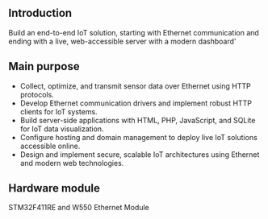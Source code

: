 ## Introduction 
Build an end-to-end IoT solution, starting with Ethernet communication and ending with a live, web-accessible server with a modern dashboard'

## Main purpose
- Collect, optimize, and transmit sensor data over Ethernet using HTTP protocols.
- Develop Ethernet communication drivers and implement robust HTTP clients for IoT systems.
- Build server-side applications with HTML, PHP, JavaScript, and SQLite for IoT data visualization.
- Configure hosting and domain management to deploy live IoT solutions accessible online.
- Design and implement secure, scalable IoT architectures using Ethernet and modern web technologies.

## Hardware module 
STM32F411RE and W550 Ethernet Module
